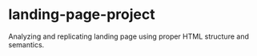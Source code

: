 # landing-page-project
Analyzing and replicating landing page using proper HTML structure and semantics. 
